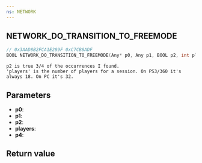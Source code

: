 ```yaml
---
ns: NETWORK
---
```

## NETWORK_DO_TRANSITION_TO_FREEMODE

```c
// 0x3AAD8B2FCA1E289F 0xC7CB8ADF
BOOL NETWORK_DO_TRANSITION_TO_FREEMODE(Any* p0, Any p1, BOOL p2, int players, BOOL p4);
```

```
p2 is true 3/4 of the occurrences I found.  
'players' is the number of players for a session. On PS3/360 it's always 18. On PC it's 32.  
```

## Parameters
* **p0**: 
* **p1**: 
* **p2**: 
* **players**: 
* **p4**: 

## Return value
